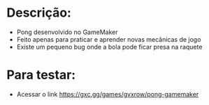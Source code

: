 # Descrição:
- Pong desenvolvido no GameMaker
- Feito apenas para praticar e aprender novas mecânicas de jogo
- Existe um pequeno bug onde a bola pode ficar presa na raquete

# Para testar:
- Acessar o link https://gxc.gg/games/gvxrow/pong-gamemaker
